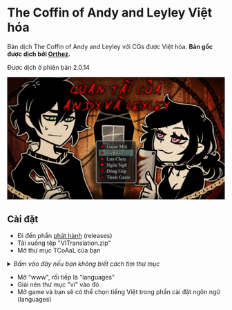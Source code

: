 # The Coffin of Andy and Leyley Việt hóa
Bản dịch The Coffin of Andy and Leyley với CGs được Việt hóa. <b>Bản gốc được dịch bởi [Orthez](https://steamcommunity.com/profiles/76561199376023377).</b>

Được dịch ở phiên bản 2.0.14

<p align="center">
    <img src="GithubAssets/Main.png" alt="Main">
</p>

## Cài đặt
- Đi đến phần [phát hành](https://github.com/t7ru/TCoAaL-vi/releases/latest/) (releases)  
- Tải xuống tệp "VITranslation.zip"  
- Mở thư mục TCoAaL của bạn  

<details>  
<summary><i>Bấm vào đây nếu bạn không biết cách tìm thư mục</i></summary>  
- <img width="50%" src="GithubAssets/Tutorial.png" alt="tuto">  
</details>  

- Mở "www", rồi tiếp là "languages"  
- Giải nén thư mục "vi" vào đó  
- Mở game và bạn sẽ có thể chọn tiếng Việt trong phần cài đặt ngôn ngữ (languages)
